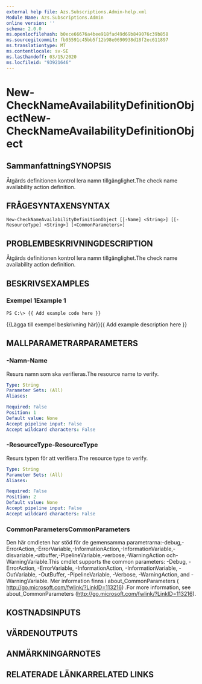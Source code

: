 ```yaml
---
external help file: Azs.Subscriptions.Admin-help.xml
Module Name: Azs.Subscriptions.Admin
online version: ''
schema: 2.0.0
ms.openlocfilehash: b0ece66676a4bee918fad49d69b849076c39b858
ms.sourcegitcommit: fb95591c45bb5f12b98e0690938d18f2ec611897
ms.translationtype: MT
ms.contentlocale: sv-SE
ms.lasthandoff: 03/15/2020
ms.locfileid: "93921646"
---
```

# <span data-ttu-id="e30da-101">New-CheckNameAvailabilityDefinitionObject</span><span class="sxs-lookup"><span data-stu-id="e30da-101">New-CheckNameAvailabilityDefinitionObject</span></span>

## <span data-ttu-id="e30da-102">Sammanfattning</span><span class="sxs-lookup"><span data-stu-id="e30da-102">SYNOPSIS</span></span>
<span data-ttu-id="e30da-103">Åtgärds definitionen kontrol lera namn tillgänglighet.</span><span class="sxs-lookup"><span data-stu-id="e30da-103">The check name availability action definition.</span></span>

## <span data-ttu-id="e30da-104">FRÅGESYNTAXEN</span><span class="sxs-lookup"><span data-stu-id="e30da-104">SYNTAX</span></span>

```
New-CheckNameAvailabilityDefinitionObject [[-Name] <String>] [[-ResourceType] <String>] [<CommonParameters>]
```

## <span data-ttu-id="e30da-105">PROBLEMBESKRIVNING</span><span class="sxs-lookup"><span data-stu-id="e30da-105">DESCRIPTION</span></span>
<span data-ttu-id="e30da-106">Åtgärds definitionen kontrol lera namn tillgänglighet.</span><span class="sxs-lookup"><span data-stu-id="e30da-106">The check name availability action definition.</span></span>

## <span data-ttu-id="e30da-107">BESKRIVS</span><span class="sxs-lookup"><span data-stu-id="e30da-107">EXAMPLES</span></span>

### <span data-ttu-id="e30da-108">Exempel 1</span><span class="sxs-lookup"><span data-stu-id="e30da-108">Example 1</span></span>
```
PS C:\> {{ Add example code here }}
```

<span data-ttu-id="e30da-109">{{Lägga till exempel beskrivning här}}</span><span class="sxs-lookup"><span data-stu-id="e30da-109">{{ Add example description here }}</span></span>

## <span data-ttu-id="e30da-110">MALLPARAMETRAR</span><span class="sxs-lookup"><span data-stu-id="e30da-110">PARAMETERS</span></span>

### <span data-ttu-id="e30da-111">-Namn</span><span class="sxs-lookup"><span data-stu-id="e30da-111">-Name</span></span>
<span data-ttu-id="e30da-112">Resurs namn som ska verifieras.</span><span class="sxs-lookup"><span data-stu-id="e30da-112">The resource name to verify.</span></span>

```yaml
Type: String
Parameter Sets: (All)
Aliases: 

Required: False
Position: 1
Default value: None
Accept pipeline input: False
Accept wildcard characters: False
```

### <span data-ttu-id="e30da-113">-ResourceType</span><span class="sxs-lookup"><span data-stu-id="e30da-113">-ResourceType</span></span>
<span data-ttu-id="e30da-114">Resurs typen för att verifiera.</span><span class="sxs-lookup"><span data-stu-id="e30da-114">The resource type to verify.</span></span>

```yaml
Type: String
Parameter Sets: (All)
Aliases: 

Required: False
Position: 2
Default value: None
Accept pipeline input: False
Accept wildcard characters: False
```

### <span data-ttu-id="e30da-115">CommonParameters</span><span class="sxs-lookup"><span data-stu-id="e30da-115">CommonParameters</span></span>
<span data-ttu-id="e30da-116">Den här cmdleten har stöd för de gemensamma parametrarna:-debug,-ErrorAction,-ErrorVariable,-InformationAction,-InformationVariable,-disvariable,-utbuffer,-PipelineVariable,-verbose,-WarningAction och-WarningVariable.</span><span class="sxs-lookup"><span data-stu-id="e30da-116">This cmdlet supports the common parameters: -Debug, -ErrorAction, -ErrorVariable, -InformationAction, -InformationVariable, -OutVariable, -OutBuffer, -PipelineVariable, -Verbose, -WarningAction, and -WarningVariable.</span></span> <span data-ttu-id="e30da-117">Mer information finns i about_CommonParameters ( http://go.microsoft.com/fwlink/?LinkID=113216) .</span><span class="sxs-lookup"><span data-stu-id="e30da-117">For more information, see about_CommonParameters (http://go.microsoft.com/fwlink/?LinkID=113216).</span></span>

## <span data-ttu-id="e30da-118">KOSTNADS</span><span class="sxs-lookup"><span data-stu-id="e30da-118">INPUTS</span></span>

## <span data-ttu-id="e30da-119">VÄRDEN</span><span class="sxs-lookup"><span data-stu-id="e30da-119">OUTPUTS</span></span>

## <span data-ttu-id="e30da-120">ANMÄRKNINGAR</span><span class="sxs-lookup"><span data-stu-id="e30da-120">NOTES</span></span>

## <span data-ttu-id="e30da-121">RELATERADE LÄNKAR</span><span class="sxs-lookup"><span data-stu-id="e30da-121">RELATED LINKS</span></span>


